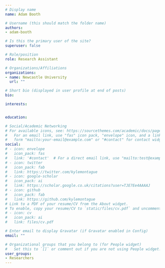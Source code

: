 ```yaml
---
# Display name
name: Adam Booth

# Username (this should match the folder name)
authors:
- adam-booth

# Is this the primary user of the site?
superuser: false

# Role/position
role: Research Assistant

# Organizations/Affiliations
organizations:
- name: Newcastle University
  url: ""

# Short bio (displayed in user profile at end of posts)
bio: 

interests:


education:

# Social/Academic Networking
# For available icons, see: https://sourcethemes.com/academic/docs/page-builder/#icons
#   For an email link, use "fas" icon pack, "envelope" icon, and a link in the
#   form "mailto:your-email@example.com" or "#contact" for contact widget.
social:
# - icon: envelope
#   icon_pack: fas
#   link: '#contact'  # For a direct email link, use "mailto:test@example.org".
# - icon: twitter
#   icon_pack: fab
#   link: https://twitter.com/kylemontague
# - icon: google-scholar
#   icon_pack: ai
#   link: https://scholar.google.co.uk/citations?user=TJE7Ee4AAAAJ
# - icon: github
#   icon_pack: fab
#   link: https://github.com/kylemontague
# Link to a PDF of your resume/CV from the About widget.
# To enable, copy your resume/CV to `static/files/cv.pdf` and uncomment the lines below.
# - icon: cv
#   icon_pack: ai
#   link: files/cv.pdf

# Enter email to display Gravatar (if Gravatar enabled in Config)
email: ""

# Organizational groups that you belong to (for People widget)
#   Set this to `[]` or comment out if you are not using People widget.
user_groups:
- Researchers
---
```


